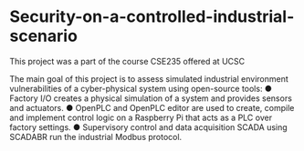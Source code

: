 # Security-on-a-controlled-industrial-scenario
This project was a part of the course CSE235 offered at UCSC

The main goal of this project is to assess simulated industrial environment vulnerabilities of a
cyber-physical system using open-source tools:
● Factory I/O creates a physical simulation of a system and provides sensors and
actuators.
● OpenPLC and OpenPLC editor are used to create, compile and implement control
logic on a Raspberry Pi that acts as a PLC over factory settings.
● Supervisory control and data acquisition SCADA using SCADABR run the
industrial Modbus protocol.

